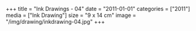 +++
title = "Ink Drawings - 04"
date = "2011-01-01"
categories = ["2011"]
media = ["Ink Drawing"]
size = "9 x 14 cm"
image = "/img/drawing/inkdrawing-04.jpg"
+++
